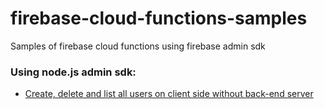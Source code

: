 # firebase-cloud-functions-samples
Samples of firebase cloud functions using firebase admin sdk

### Using node.js admin sdk:
* [Create, delete and list all users on client side without back-end server](https://github.com/luccasr73/firebase-cloud-functions-samples/tree/master/admin-functions)
